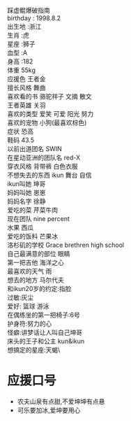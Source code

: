 踩虚鲲爆破指南\
birthday : 1998.8.2\
出生地 :浙江\
生肖 :虎 \
星座 :狮子\
血型 :A\
身高 :182\
体重 55kg\
应援色 王者金\
擅长风格 舞曲\
喜欢看的书 骆驼祥子 文摘 散文\
王者英雄 关羽\
喜欢的类型 爱笑 可爱 阳光 努力\
喜欢的宠物 小狗(最喜欢棕色)\
症状 恐高\
鞋码 43.5\
以前出道团名 SWIN\
在星动亚洲的团队名 red-X\
穿衣风格 背带裤 白色衣服\
不想失去的东西 ikun 舞台 自信\
ikun叫她 坤哥 \
妈妈叫她 崽崽\
妈妈名字 徐静\
爱吃的菜 芹菜牛肉\
现在团队 nine percent\
水果 西瓜\
爱吃的饭料 芒果冰\
洛杉矶的学校 Grace brethren high school\
自己最满意的部位 眼睛\
第一把吉他 海洋之心\
最喜欢的天气 雨\
想去的地方 马尔代夫\
和ikun20岁的约定:指脸\
过敏:灰尘\
爱好: 篮球 游泳\
在偶练坐的第一把椅子:6号\
护身符:努力的心\
怪癖:讲梦话让人叫自己坤哥\
床头的王子和公主 kun&ikun\
想搞定的星座:天蝎\
# 应援口号
- 农夫山泉有点甜,不爱坤坤有点悬
- 可乐要加冰,爱坤要用心
